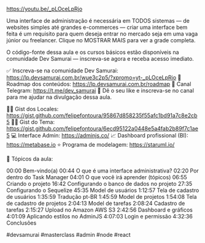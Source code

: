 https://youtu.be/_pLOceLpRjo

Uma interface de administração é necessária em TODOS sistemas — de websites simples até grandes e-commerces — criar uma interface bem feita é um requisito para quem deseja entrar no mercado seja em uma vaga júnior ou freelancer. Clique no MOSTRAR MAIS para ver a grade completa.

O código-fonte dessa aula e os cursos básicos estão disponíveis na comunidade Dev Samurai — inscreva-se agora e receba acesso imediato.

✅ Inscreva-se na comunidade Dev Samurai: https://lp.devsamurai.com.br/wue3c2p5/?xpromo=yt-_pLOceLpRjo
🧭 Roadmap dos conteúdos: https://lp.devsamurai.com.br/roadmap
💬 Canal Telegram: https://t.me/dev_samurai
🧡 Dê o seu like e inscreva-se no canal para me ajudar na divulgação dessa aula.

👨‍💻 Gist dos Locales: https://gist.github.com/felipefontoura/95867d858235f55afc1bd91a7c8e2cb5
👨‍💻 Gist do Tema: https://gist.github.com/felipefontoura/6ecd95122a0448e5a4fab2b89f7c1ae5
💻 Interface Admin: https://adminjs.co/
📈 Dashboard profissional (BI): https://metabase.io
⭐ Programa de modelagem: https://staruml.io/

🧾 Tópicos da aula:

00:00 Bem-vindo(a)
00:44 O que é uma interface administrativa?
02:20 Por dentro do Task Manager
04:01 O que você irá aprender (tópicos)
06:55 Criando o projeto
16:42 Configurando o banco de dados no projeto
27:35 Configurando o Sequelize
45:35 Model de usuários
1:12:57 Tela de cadastro de usuários
1:35:59 Tradução pt-BR
1:45:59 Model de projetos
1:54:08 Tela de cadastro de projetos
2:04:13 Model de tarefas
2:08:24 Cadastro de tarefas
2:15:27 Upload no Amazon AWS S3
2:42:56 Dashboard e gráficos
4:01:09 Aplicando estilos no AdminJS
4:07:03 Login e permissão
4:32:36 Conclusões

#devsamurai #masterclass #admin #node #react